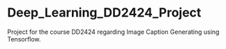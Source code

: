 # Deep_Learning_DD2424_Project
Project for the course DD2424 regarding Image Caption Generating using Tensorflow.
